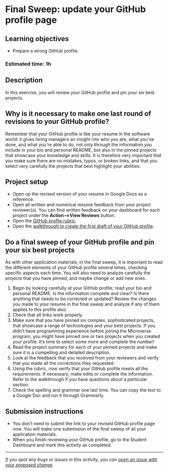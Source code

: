 # Final Sweep: update your GitHub profile page

## **Learning objectives**

- Prepare a strong GitHub profile.

### **Estimated time: 1h**

## **Description**

In this exercise, you will review your GitHub profile and pin your six best projects. 

## Why is it necessary to make one last round of revisions to your GitHub profile?

Remember that your GitHub profile is like your resume in the software world: it gives hiring managers an insight into who you are, what you've done, and what you're able to do, not only through the information you include in your bio and personal README, but also in the pinned projects that showcase your knowledge and skills. It is therefore very important that you make sure there are no mistakes, typos, or broken links, and that you select very carefully the projects that best highlight your abilities.

## Project setup

- Open up the revised version of your resume in Google Docs as a reference.
- Open all written and numerical resume feedback from your project reviewer(s). You can find written feedback on your dashboard for each project under the **Action-->View Reviews** button.
- Open the [GitHub profile  rubric](https://docs.google.com/document/d/1A1x6Vqm6rmChKkb3T3IXBWRNyygTZ2oiHCPZq4IrXT4/edit?usp=sharing).
- Open the [walkthrough to create the first draft of your GitHub profile](https://github.com/microverseinc/curriculum-professional-skills/blob/main/becoming-a-remote-professional/create-the-first-draft-of-a-professional-looking-github-profile-page.md).

## Do a final sweep of your GitHub profile and pin your six best projects

As with other application materials, in the final sweep, it is important to read the different elements of your GitHub profile several times, checking specific aspects each time. You will also need to analyze carefully the projects that you have pinned, and maybe change or add new ones.

1. Begin by looking carefully at your GitHub profile; read your bio and personal README. Is the information complete and clear? Is there anything that needs to be corrected or updated? Review the changes you made to your resume in the final sweep and analyze if any of them applies to this profile also.
2. Check that all links work properly.
3. Make sure that you have pinned six complex, sophisticated projects, that showcase a range of technologies and your best projects. If you didn’t have programming experience before joining the Microverse program, you might have pinned one or two projects when you created your profile. It’s time to select some more and complete the number!
4. Read the project summary for each of your pinned projects and make sure it is a compelling and detailed description.
5. Look at the feedback that you received from your reviewers and verify that you made all the corrections they requested.
6. Using the rubric, now verify that your GitHub profile meets all the requirements. If necessary, make edits or complete the information. Refer to the walkthrough if you have questions about a particular section.
7. Check the spelling and grammar one last time. You can copy the text to a Google Doc and run it through Grammarly.

## Submission instructions

- You don’t need to submit the link to your revised GitHub profile page now. You will make one submission of the final sweep of all your application materials. 
- When you finish reviewing your GitHub profile, go to the Student Dashboard and mark this activity as completed.

------

_If you spot any bugs or issues in this activity, you can [open an issue with your proposed change](https://github.com/microverseinc/curriculum-transversal-skills/blob/main/git-github/articles/open_issue.md)._
